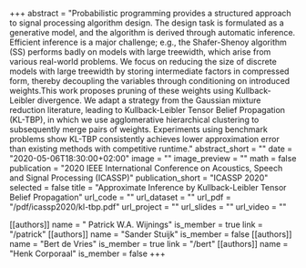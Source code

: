 +++
abstract = "Probabilistic programming provides a structured approach to signal processing algorithm design. The design task is formulated as a generative model, and the algorithm is derived through automatic inference. Efficient inference is a major challenge; e.g., the Shafer-Shenoy algorithm (SS) performs badly on models with large treewidth, which arise from various real-world problems. We focus on reducing the size of discrete models with large treewidth by storing intermediate factors in compressed form, thereby decoupling the variables through conditioning on introduced weights.This work proposes pruning of these weights using Kullback-Leibler divergence. We adapt a strategy from the Gaussian mixture reduction literature, leading to Kullback-Leibler Tensor Belief Propagation (KL-TBP), in which we use agglomerative hierarchical clustering to subsequently merge pairs of weights. Experiments using benchmark problems show KL-TBP consistently achieves lower approximation error than existing methods with competitive runtime."
abstract_short = ""
date = "2020-05-06T18:30:00+02:00"
image = ""
image_preview = ""
math = false
publication = "2020 IEEE International Conference on Acoustics, Speech and Signal Processing (ICASSP)"
publication_short = "ICASSP 2020"
selected = false
title = "Approximate Inference by Kullback-Leibler Tensor Belief Propagation"
url_code = ""
url_dataset = ""
url_pdf = "/pdf/icassp2020/kl-tbp.pdf"
url_project = ""
url_slides = ""
url_video = ""

[[authors]]
    name = " Patrick W.A. Wijnings"
    is_member = true
    link = "/patrick"
[[authors]]
    name = "Sander Stuijk"
    is_member = false
[[authors]]
    name = "Bert de Vries"
    is_member = true
    link = "/bert"
[[authors]]
    name = "Henk Corporaal"
    is_member = false
+++
